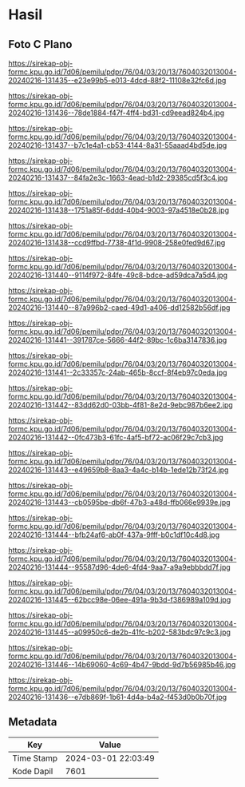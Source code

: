 # Hasil

## Foto C Plano

https://sirekap-obj-formc.kpu.go.id/7d06/pemilu/pdpr/76/04/03/20/13/7604032013004-20240216-131435--e23e99b5-e013-4dcd-88f2-11108e32fc6d.jpg

https://sirekap-obj-formc.kpu.go.id/7d06/pemilu/pdpr/76/04/03/20/13/7604032013004-20240216-131436--78de1884-f47f-4ff4-bd31-cd9eead824b4.jpg

https://sirekap-obj-formc.kpu.go.id/7d06/pemilu/pdpr/76/04/03/20/13/7604032013004-20240216-131437--b7c1e4a1-cb53-4144-8a31-55aaad4bd5de.jpg

https://sirekap-obj-formc.kpu.go.id/7d06/pemilu/pdpr/76/04/03/20/13/7604032013004-20240216-131437--84fa2e3c-1663-4ead-b1d2-29385cd5f3c4.jpg

https://sirekap-obj-formc.kpu.go.id/7d06/pemilu/pdpr/76/04/03/20/13/7604032013004-20240216-131438--1751a85f-6ddd-40b4-9003-97a4518e0b28.jpg

https://sirekap-obj-formc.kpu.go.id/7d06/pemilu/pdpr/76/04/03/20/13/7604032013004-20240216-131438--ccd9ffbd-7738-4f1d-9908-258e0fed9d67.jpg

https://sirekap-obj-formc.kpu.go.id/7d06/pemilu/pdpr/76/04/03/20/13/7604032013004-20240216-131440--9114f972-84fe-49c8-bdce-ad59dca7a5d4.jpg

https://sirekap-obj-formc.kpu.go.id/7d06/pemilu/pdpr/76/04/03/20/13/7604032013004-20240216-131440--87a996b2-caed-49d1-a406-dd12582b56df.jpg

https://sirekap-obj-formc.kpu.go.id/7d06/pemilu/pdpr/76/04/03/20/13/7604032013004-20240216-131441--391787ce-5666-44f2-89bc-1c6ba3147836.jpg

https://sirekap-obj-formc.kpu.go.id/7d06/pemilu/pdpr/76/04/03/20/13/7604032013004-20240216-131441--2c33357c-24ab-465b-8ccf-8f4eb97c0eda.jpg

https://sirekap-obj-formc.kpu.go.id/7d06/pemilu/pdpr/76/04/03/20/13/7604032013004-20240216-131442--83dd62d0-03bb-4f81-8e2d-9ebc987b6ee2.jpg

https://sirekap-obj-formc.kpu.go.id/7d06/pemilu/pdpr/76/04/03/20/13/7604032013004-20240216-131442--0fc473b3-61fc-4af5-bf72-ac06f29c7cb3.jpg

https://sirekap-obj-formc.kpu.go.id/7d06/pemilu/pdpr/76/04/03/20/13/7604032013004-20240216-131443--e49659b8-8aa3-4a4c-b14b-1ede12b73f24.jpg

https://sirekap-obj-formc.kpu.go.id/7d06/pemilu/pdpr/76/04/03/20/13/7604032013004-20240216-131443--cb0595be-db6f-47b3-a48d-ffb066e9939e.jpg

https://sirekap-obj-formc.kpu.go.id/7d06/pemilu/pdpr/76/04/03/20/13/7604032013004-20240216-131444--bfb24af6-ab0f-437a-9fff-b0c1df10c4d8.jpg

https://sirekap-obj-formc.kpu.go.id/7d06/pemilu/pdpr/76/04/03/20/13/7604032013004-20240216-131444--95587d96-4de6-4fd4-9aa7-a9a9ebbbdd7f.jpg

https://sirekap-obj-formc.kpu.go.id/7d06/pemilu/pdpr/76/04/03/20/13/7604032013004-20240216-131445--62bcc98e-06ee-491a-9b3d-f386989a109d.jpg

https://sirekap-obj-formc.kpu.go.id/7d06/pemilu/pdpr/76/04/03/20/13/7604032013004-20240216-131445--a09950c6-de2b-41fc-b202-583bdc97c9c3.jpg

https://sirekap-obj-formc.kpu.go.id/7d06/pemilu/pdpr/76/04/03/20/13/7604032013004-20240216-131446--14b69060-4c69-4b47-9bdd-9d7b56985b46.jpg

https://sirekap-obj-formc.kpu.go.id/7d06/pemilu/pdpr/76/04/03/20/13/7604032013004-20240216-131436--e7db869f-1b61-4d4a-b4a2-f453d0b0b70f.jpg


## Metadata

| Key        | Value               |
| ---------- | ------------------- |
| Time Stamp | 2024-03-01 22:03:49 |
| Kode Dapil | 7601                |



